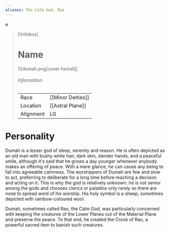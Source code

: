 ```yaml
---
aliases: The Calm God, Rao
---
```


e
> [!infobox]
> # Name
> ![[dumah.png|cover hsmall]]
> ###### Information
> | | |
> |---|---|
> | Race | [[Minor Deities]] |
> | Location | [[Astral Plane]] |
> | Alignment | LG |

# Personality

Dumah is a lesser god of sleep, serenity and reason. He is often depicted as an old man with bushy white hair, dark skin, slender hands, and a peaceful smile, although it's said that he grows a day younger whenever anybody makes an offering of peace. With a mere glance, he can cause any being to fall into agreeable calmness. The worshippers of Dumah are few and slow to act, preferring to deliberate for a long time before reaching a decision and acting on it. This is why the god is relatively unknown: he is not senior among the gods and chooses clerics or paladins only rarely so there are none to spread word of his worship. His holy symbol is a sheep, sometimes depicted with rainbow-coloured wool.

Dumah, sometimes called Rao, the Calm God, was particularly concerned with keeping the creatures of the Lower Planes out of the Material Plane and preserve the peace. To that end, he created the Crook of Rao, a powerful sacred item to banish such creatures.

